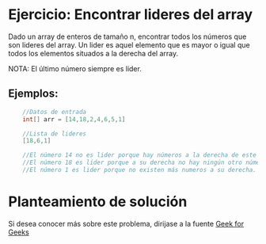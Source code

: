 # Ejercicio: Encontrar lideres del array

Dado un array de enteros de tamaño n, encontrar todos los números que son lideres del array. Un lider es aquel elemento que es mayor o igual que todos los elementos situados a la derecha del array.

NOTA: El último número siempre es lider.

## Ejemplos:

```cs
    //Datos de entrada
    int[] arr = [14,18,2,4,6,5,1]

    //Lista de lideres
    [18,6,1]

    //El número 14 no es lider porque hay números a la derecha de este que son más grandes,
    //El número 18 es lider porque a su derecha no hay ningún otro número mayor.
    //El número 1 es lider porque no existen más numeros a su derecha.
```

# Planteamiento de solución



Si desea conocer más sobre este problema, dirijase a la fuente [Geek for Geeks](https://www.geeksforgeeks.org/dsa/leaders-in-an-array/)